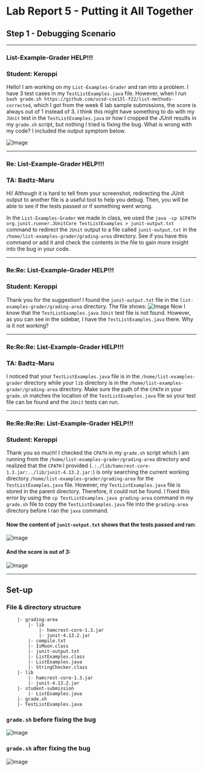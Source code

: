 # Lab Report 5 - Putting it All Together
## Step 1 - Debugging Scenario
---
### List-Example-Grader HELP!!!
### Student: Keroppi 
Hello! I am working on my ```List-Examples-Grader``` and ran into a problem. I have 3 test cases in my ```TestListExamples.java``` file. However, when I run ```bash grade.sh https://github.com/ucsd-cse15l-f22/list-methods-corrected```, which I got from the week 6 lab sample submissions, the score is always out of 1 instead of 3. I think this might have something to do with my ```JUnit``` test in the ```TestListExamples.java``` or how I cropped the JUnit results in my ```grade.sh``` script, but nothing I tried is fixing the bug. What is wrong with my code? I included the output symptom below. 

![Image](lab5(1).png)

---

### Re: List-Example-Grader HELP!!!
### TA: Badtz-Maru
Hi! Although it is hard to tell from your screenshot, redirecting the JUnit output to another file is a useful tool to help you debug. Then, you will be able to see if the tests passed or if something went wrong.

In the ```List-Examples-Grader``` we made in class, we used the ```java -cp $CPATH org.junit.runner.JUnitCore TestListExamples > junit-output.txt``` command to redirect the ```JUnit``` output to a file called ```junit-output.txt``` in the ```/home/list-examples-grader/grading-area``` directory. See if you have this command or add it and check the contents in the file to gain more insight into the bug in your code. 

---

### Re:Re: List-Example-Grader HELP!!!
### Student: Keroppi 
Thank you for the suggestion! I found the ```junit-output.txt``` file in the ```list-examples-grader/grading-area``` directory. The file shows:
![Image](lab5(2).png)
Now I know that the ```TestListExamples.java``` ```JUnit``` test file is not found. However, as you can see in the sidebar, I have the ```TestListExamples.java``` there. Why is it not working?

---

### Re:Re:Re: List-Example-Grader HELP!!!
### TA: Badtz-Maru

I noticed that your ```TestListExamples.java``` file is in the ```/home/list-examples-grader``` directory while your ```lib``` directory is in the  ```/home/list-examples-grader/grading-area``` directory. Make sure the path of the ```CPATH``` in your ```grade.sh``` matches the location of the ```TestListExamples.java``` file so your test file can be found and the ```JUnit``` tests can run.

---

### Re:Re:Re:Re: List-Example-Grader HELP!!!
### Student: Keroppi 
Thank you so much! I checked the ```CPATH``` in my ```grade.sh``` script which I am running from the ```/home/list-examples-grader/grading-area``` directory and realized that the ```CPATH``` I provided (```.:./lib/hamcrest-core-1.3.jar:../lib/junit-4.13.2.jar:```) is only searching the current working directory ```/home/list-examples-grader/grading-area``` for the ```TestListExamples.java``` file. However, my ```TestListExamples.java``` file is stored in the parent directory. Therefore, it could not be found. I fixed this error by using the ```cp TestListExamples.java grading-area``` command in my ```grade.sh``` file to copy the ```TestListExamples.java``` file into the ```grading-area``` directory before I ran the ```java``` command. 

#### Now the content of ```junit-output.txt``` shows that the tests passed and ran:

![Image](lab5(3).png)

#### And the score is out of 3:

![Image](lab5(4).png)

---

## Set-up
### File & directory structure
```
    |- grading-area 
		|- lib
        	|- hamcrest-core-1.3.jar
        	|- junit-4.13.2.jar
        |- compile.txt
        |- IsMoon.class
		|- junit-output.txt
		|- ListExamples.class
		|- ListExamples.java
		|- StringChecker.class
    |- lib
        |- hamcrest-core-1.3.jar
        |- junit-4.13.2.jar
	|- student-submission 
		|- ListExamples.java
	|- grade.sh 
	|- TestListExamples.java
```
### ```grade.sh``` before fixing the bug

![Image](lab5(5).png)

### ```grade.sh``` after fixing the bug

![Image](lab5(6).png)










